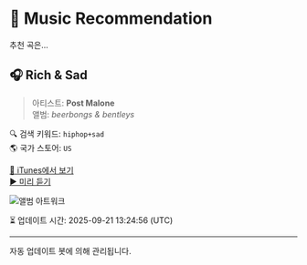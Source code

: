 
# 🎵 Music Recommendation

추천 곡은...

## 🎧 Rich & Sad  
> 아티스트: **Post Malone**  
> 앨범: _beerbongs & bentleys_  

🔍 검색 키워드: `hiphop+sad`  
🌎 국가 스토어: `US`

[🔗 iTunes에서 보기](https://music.apple.com/us/album/rich-sad/1373516902?i=1373516909&uo=4)  
[▶️ 미리 듣기](https://audio-ssl.itunes.apple.com/itunes-assets/AudioPreview211/v4/48/f2/f1/48f2f1e0-2787-e5b5-7f72-00ba038d912d/mzaf_5787842507839181845.plus.aac.p.m4a)

![앨범 아트워크](https://is1-ssl.mzstatic.com/image/thumb/Music125/v4/7e/3c/4e/7e3c4ef6-daa7-cc10-57d0-45f5a562eaf5/18UMGIM22101.rgb.jpg/100x100bb.jpg)

⏳ 업데이트 시간: 2025-09-21 13:24:56 (UTC)

---
자동 업데이트 봇에 의해 관리됩니다.
